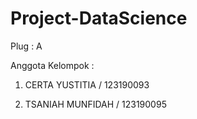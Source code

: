 # Project-DataScience

Plug : A

Anggota Kelompok :

1. CERTA YUSTITIA / 123190093

2. TSANIAH MUNFIDAH / 123190095
